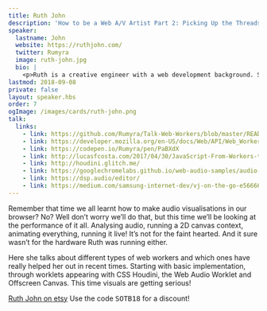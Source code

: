 ```yaml
---
title: Ruth John
description: 'How to be a Web A/V Artist Part 2: Picking Up the Threads'
speaker:
  lastname: John
  website: https://ruthjohn.com/
  twitter: Rumyra
  image: ruth-john.jpg
  bio: |
    <p>Ruth is a creative engineer with a web development background. She has enjoyed a fifteen year career working on websites, applications and most recently interactive art projects, especially those featuring audio. She also educates people and enjoys talking about new web technologies, inspiring others to try them. Always coming up with exciting and engaging ways to use them, as well as interesting integrations into everyday development. As a Google Developer Expert and founding member of <strong>{ Live : JS }</strong> she’s almost always got a conference talk lined up, article ready to be published or live show tour date in the diary.</p>
lastmod: 2018-09-08
private: false
layout: speaker.hbs
order: 7
ogImage: /images/cards/ruth-john.png
talk:
  links:
    - link: https://github.com/Rumyra/Talk-Web-Workers/blob/master/README.md
    - link: https://developer.mozilla.org/en-US/docs/Web/API/Web_Workers_API
    - link: https://codepen.io/Rumyra/pen/PaBXdX
    - link: http://lucasfcosta.com/2017/04/30/JavaScript-From-Workers-to-Shared-Memory.html
    - link: http://houdini.glitch.me/
    - link: https://googlechromelabs.github.io/web-audio-samples/audio-worklet/
    - link: https://dsp.audio/editor/
    - link: https://medium.com/samsung-internet-dev/vj-on-the-go-e56666fe55eb
---
```


Remember that time we all learnt how to make audio visualisations in our browser? No? Well don’t worry we’ll do that, but this time we’ll be looking at the performance of it all. Analysing audio, running a 2D canvas context, animating everything, running it live! It’s not for the faint hearted. And it sure wasn’t for the hardware Ruth was running either.

Here she talks about different types of web workers and which ones have really helped her out in recent times. Starting with basic implementation, through worklets appearing with CSS Houdini, the Web Audio Worklet and Offscreen Canvas. This time visuals are getting serious!

<a href="https://www.etsy.com/uk/shop/madebyrumyra" rel="external noopener">Ruth John on etsy</a> Use the code <samp>SOTB18</samp> for a discount!
